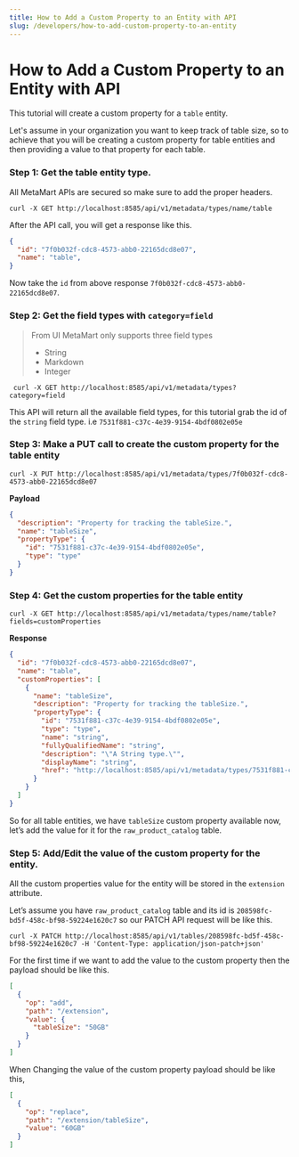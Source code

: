 ```yaml
---
title: How to Add a Custom Property to an Entity with API
slug: /developers/how-to-add-custom-property-to-an-entity
---
```


# How to Add a Custom Property to an Entity with API

This tutorial will create a custom property for a `table` entity.

Let's assume in your organization you want to keep track of table size, so to achieve that you will be creating a custom property for table entities and then providing a value to that property for each table.

### Step 1: Get the table entity type.

All MetaMart APIs are secured so make sure to add the proper headers.

```commandline
curl -X GET http://localhost:8585/api/v1/metadata/types/name/table
```

After the API call, you will get a response like this.

```json
{
  "id": "7f0b032f-cdc8-4573-abb0-22165dcd8e07",
  "name": "table",
}
```

Now take the `id` from above response `7f0b032f-cdc8-4573-abb0-22165dcd8e07`.

### Step 2: Get the field types with `category=field`

> From UI MetaMart only supports three field types
>
> - String
> - Markdown
> - Integer

```commandline
 curl -X GET http://localhost:8585/api/v1/metadata/types?category=field
```

This API will return all the available field types, for this tutorial grab the id of the `string` field type. i.e `7531f881-c37c-4e39-9154-4bdf0802e05e`

### Step 3: Make a PUT call to create the custom property for the table entity

```commandline
curl -X PUT http://localhost:8585/api/v1/metadata/types/7f0b032f-cdc8-4573-abb0-22165dcd8e07
```

**Payload**

```json
{
  "description": "Property for tracking the tableSize.",
  "name": "tableSize",
  "propertyType": {
    "id": "7531f881-c37c-4e39-9154-4bdf0802e05e",
    "type": "type"
  }
}
```

### Step 4: Get the custom properties for the table entity

```commandline
curl -X GET http://localhost:8585/api/v1/metadata/types/name/table?fields=customProperties
```

**Response**

```json
{
  "id": "7f0b032f-cdc8-4573-abb0-22165dcd8e07",
  "name": "table",
  "customProperties": [
    {
      "name": "tableSize",
      "description": "Property for tracking the tableSize.",
      "propertyType": {
        "id": "7531f881-c37c-4e39-9154-4bdf0802e05e",
        "type": "type",
        "name": "string",
        "fullyQualifiedName": "string",
        "description": "\"A String type.\"",
        "displayName": "string",
        "href": "http://localhost:8585/api/v1/metadata/types/7531f881-c37c-4e39-9154-4bdf0802e05e"
      }
    }
  ]
}
```

So for all table entities, we have `tableSize` custom property available now, let’s add the value for it for the `raw_product_catalog` table.

### Step 5: Add/Edit the value of the custom property for the entity.

All the custom properties value for the entity will be stored in the `extension` attribute.

Let’s assume you have `raw_product_catalog` table and its id is `208598fc-bd5f-458c-bf98-59224e1620c7` so our PATCH API request will be like this.

```commandline
curl -X PATCH http://localhost:8585/api/v1/tables/208598fc-bd5f-458c-bf98-59224e1620c7 -H 'Content-Type: application/json-patch+json'
```

For the first time if we want to add the value to the custom property then the payload should be like this.

```json
[
  {
    "op": "add",
    "path": "/extension",
    "value": {
      "tableSize": "50GB"
    }
  }
]
```

When Changing the value of the custom property payload should be like this,

```json
[
  {
    "op": "replace",
    "path": "/extension/tableSize",
    "value": "60GB"
  }
]
```
